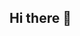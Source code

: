 ## Hi there 👋

<!--
**ConcreteLobotomy/ConcreteLobotomy** is a ✨ _special_ ✨ repository because its `README.md` (this file) appears on your GitHub profile.

Here are some ideas to get you started:

- 🔭 I’m currently working on game building.
- 🌱 I’m currently learning JAVA, SQL, GODOT
- 👯 I’m looking to collaborate on people with FPS dev experience.
- 🤔 I’m looking for help with ...
- 💬 Ask me about ...
- 📫 How to reach me: ...
- 😄 Pronouns: he/him
- ⚡ Fun fact: ...
-->
